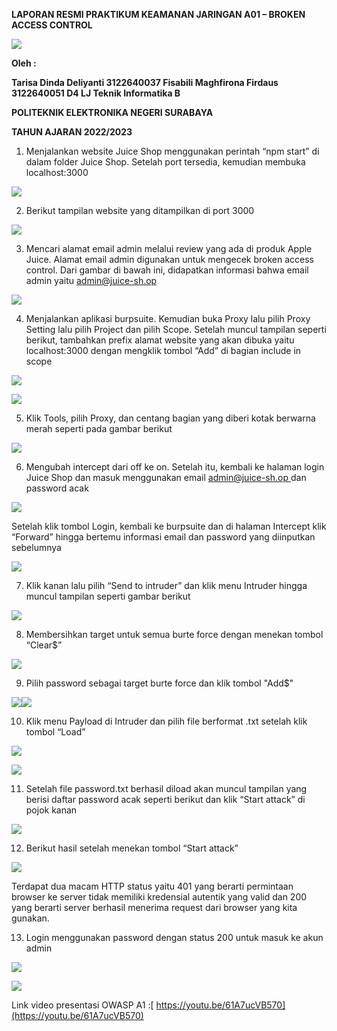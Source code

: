 ﻿**LAPORAN RESMI                    PRAKTIKUM KEAMANAN JARINGAN A01 – BROKEN ACCESS CONTROL** 

![](Aspose.Words.7d7e684d-01f3-4432-8b3e-c6ddd947b64a.001.png)

**Oleh :** 

**Tarisa Dinda Deliyanti  3122640037 Fisabili Maghfirona Firdaus  3122640051 D4 LJ Teknik Informatika B** 

**POLITEKNIK ELEKTRONIKA NEGERI SURABAYA** 

**TAHUN AJARAN 2022/2023**

1. Menjalankan website Juice Shop menggunakan perintah “npm start” di dalam folder Juice  Shop.  Setelah  port  tersedia,  kemudian  membuka  localhost:3000

![](Aspose.Words.7d7e684d-01f3-4432-8b3e-c6ddd947b64a.002.jpeg)

2. Berikut tampilan website yang ditampilkan di port 3000 

![](Aspose.Words.7d7e684d-01f3-4432-8b3e-c6ddd947b64a.003.jpeg)

3. Mencari alamat email admin melalui review yang ada di produk Apple Juice. Alamat email admin digunakan untuk mengecek broken access control. Dari gambar di bawah ini, didapatkan informasi bahwa email admin yaitu admin@juice-sh.op 

![](Aspose.Words.7d7e684d-01f3-4432-8b3e-c6ddd947b64a.004.jpeg)

4. Menjalankan  aplikasi burpsuite. Kemudian buka Proxy lalu pilih Proxy Setting lalu pilih  Project  dan pilih  Scope. Setelah  muncul  tampilan  seperti berikut,  tambahkan prefix alamat website yang akan dibuka yaitu localhost:3000 dengan mengklik tombol “Add” di bagian include in scope 

![](Aspose.Words.7d7e684d-01f3-4432-8b3e-c6ddd947b64a.005.jpeg)

![](Aspose.Words.7d7e684d-01f3-4432-8b3e-c6ddd947b64a.006.jpeg)

5. Klik Tools, pilih Proxy, dan centang bagian yang diberi kotak berwarna merah seperti pada gambar berikut 

![](Aspose.Words.7d7e684d-01f3-4432-8b3e-c6ddd947b64a.007.png)

6. Mengubah intercept dari off ke on. Setelah itu, kembali ke halaman login Juice Shop dan  masuk  menggunakan  email [ admin@juice-sh.op ](mailto:admin@juice-sh.op) dan  password  acak

![](Aspose.Words.7d7e684d-01f3-4432-8b3e-c6ddd947b64a.008.jpeg)

Setelah  klik  tombol  Login,  kembali  ke  burpsuite  dan  di  halaman  Intercept  klik “Forward” hingga bertemu informasi email dan password yang diinputkan sebelumnya 

![](Aspose.Words.7d7e684d-01f3-4432-8b3e-c6ddd947b64a.009.jpeg)

7. Klik kanan lalu pilih “Send to intruder” dan klik menu Intruder hingga muncul tampilan seperti gambar berikut 

![](Aspose.Words.7d7e684d-01f3-4432-8b3e-c6ddd947b64a.010.jpeg)

8. Membersihkan target untuk semua burte force dengan menekan tombol “Clear$” 

![](Aspose.Words.7d7e684d-01f3-4432-8b3e-c6ddd947b64a.011.png)

9. Pilih password sebagai target burte force dan klik tombol "Add$" 

![](Aspose.Words.7d7e684d-01f3-4432-8b3e-c6ddd947b64a.012.png)![](Aspose.Words.7d7e684d-01f3-4432-8b3e-c6ddd947b64a.013.png)

10. Klik menu Payload di Intruder dan pilih file berformat .txt setelah klik tombol “Load” 

![](Aspose.Words.7d7e684d-01f3-4432-8b3e-c6ddd947b64a.014.png)

![](Aspose.Words.7d7e684d-01f3-4432-8b3e-c6ddd947b64a.015.jpeg)

11. Setelah  file password.txt berhasil  diload akan  muncul  tampilan  yang  berisi  daftar password acak seperti berikut dan klik “Start attack” di pojok kanan 

![](Aspose.Words.7d7e684d-01f3-4432-8b3e-c6ddd947b64a.016.png)

12. Berikut hasil setelah menekan tombol “Start attack” 

![](Aspose.Words.7d7e684d-01f3-4432-8b3e-c6ddd947b64a.017.png)

Terdapat dua macam HTTP status yaitu 401 yang berarti permintaan browser ke server tidak memiliki  kredensial  autentik yang valid dan 200 yang berarti  server berhasil menerima request dari browser yang kita gunakan. 

13. Login menggunakan password dengan status 200 untuk masuk ke akun admin 

![](Aspose.Words.7d7e684d-01f3-4432-8b3e-c6ddd947b64a.018.jpeg)

![](Aspose.Words.7d7e684d-01f3-4432-8b3e-c6ddd947b64a.019.jpeg)

Link video presentasi OWASP A1 :[ https://youtu.be/61A7ucVB570](https://youtu.be/61A7ucVB570)  
